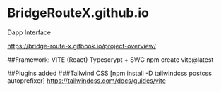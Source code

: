 # BridgeRouteX.github.io
Dapp Interface

https://bridge-route-x.gitbook.io/project-overview/



##Framework: VITE (React) Typescrypt + SWC
npm create vite@latest

##Plugins added
###Tailwind CSS
    [npm install -D tailwindcss postcss autoprefixer]
    https://tailwindcss.com/docs/guides/vite

